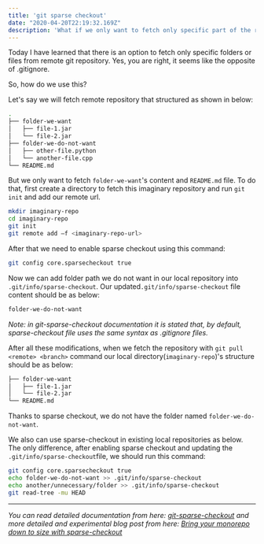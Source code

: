 ```yaml
---
title: 'git sparse checkout'
date: "2020-04-20T22:19:32.169Z"
description: 'What if we only want to fetch only specific part of the remote git repository?'
---
```


Today I have learned that there is an option to fetch only specific folders or files from remote git repository. Yes, you are right, it seems like the opposite of .gitignore.

So, how do we use this?

Let's say we will fetch remote repository that structured as shown in below:

```sh
.
├── folder-we-want
│   ├── file-1.jar
│   └── file-2.jar
├── folder-we-do-not-want
│   ├── other-file.python
│   └── another-file.cpp
└── README.md
```

But we only want to fetch `folder-we-want`'s content and `README.md` file. To do that, first create a directory to fetch this imaginary repository and run `git init` and add our remote url.

```sh
mkdir imaginary-repo
cd imaginary-repo
git init
git remote add –f <imaginary-repo-url>
```

After that we need to enable sparse checkout using this command:

```sh
git config core.sparsecheckout true
```

Now we can add folder path we do not want in our local repository into `.git/info/sparse-checkout`. Our updated`.git/info/sparse-checkout` file content should be as below:

```sh
folder-we-do-not-want
```

<i>Note: in git-sparse-checkout documentation it is stated that, by default, sparse-checkout file uses the same syntax as .gitignore files.</i>


After all these modifications, when we fetch the repository with `git pull <remote> <branch>` command our local directory(`imaginary-repo`)'s structure should be as below:

```sh
├── folder-we-want
│   ├── file-1.jar
│   └── file-2.jar
└── README.md
```

Thanks to sparse checkout, we do not have the folder named `folder-we-do-not-want`.

We also can use sparse-checkout in existing local repositories as below. The only difference, after enabling sparse checkout and updating the `.git/info/sparse-checkout`file, we should run this command: 

```sh
git config core.sparsecheckout true
echo folder-we-do-not-want >> .git/info/sparse-checkout
echo another/unnecessary/folder >> .git/info/sparse-checkout
git read-tree -mu HEAD
```

---

<i>You can read detailed documentation from here: 
<a href="https://git-scm.com/docs/git-sparse-checkout" target="_blank">git-sparse-checkout</a>
and more detailed and experimental blog post from here: <a href="https://github.blog/2020-01-17-bring-your-monorepo-down-to-size-with-sparse-checkout/" target="_blank">Bring your monorepo down to size with sparse-checkout</a></i>

